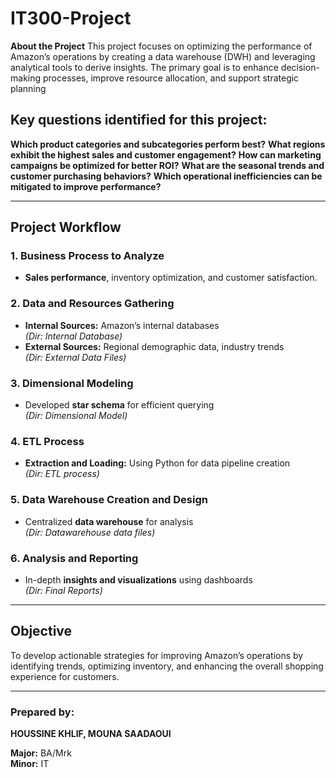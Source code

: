 # **IT300-Project**
**About the Project**
This project focuses on optimizing the performance of Amazon’s operations by creating a data warehouse (DWH) and leveraging analytical tools to derive insights. The primary goal is to enhance decision-making processes, improve resource allocation, and support strategic planning
## **Key questions identified for this project:**
**Which product categories and subcategories perform best?**
**What regions exhibit the highest sales and customer engagement?**
**How can marketing campaigns be optimized for better ROI?**
**What are the seasonal trends and customer purchasing behaviors?**
**Which operational inefficiencies can be mitigated to improve performance?**

   

---

## **Project Workflow**
### **1. Business Process to Analyze**
   - **Sales performance**, inventory optimization, and customer satisfaction.

### **2. Data and Resources Gathering**
   - **Internal Sources:** Amazon’s internal databases  
     *(Dir: Internal Database)*  
   - **External Sources:** Regional demographic data, industry trends  
     *(Dir: External Data Files)*

### **3. Dimensional Modeling**
   - Developed **star schema** for efficient querying  
     *(Dir: Dimensional Model)*

### **4. ETL Process**
   - **Extraction and Loading:** Using Python for data pipeline creation  
     *(Dir: ETL process)*

### **5. Data Warehouse Creation and Design**
   - Centralized **data warehouse** for analysis  
     *(Dir: Datawarehouse data files)*

### **6. Analysis and Reporting**
   - In-depth **insights and visualizations** using dashboards  
     *(Dir: Final Reports)*

---

## **Objective**
To develop actionable strategies for improving Amazon’s operations by identifying trends, optimizing inventory, and enhancing the overall shopping experience for customers.

---

### **Prepared by:**
**HOUSSINE KHLIF, MOUNA SAADAOUI**

**Major:** BA/Mrk  
**Minor:** IT

